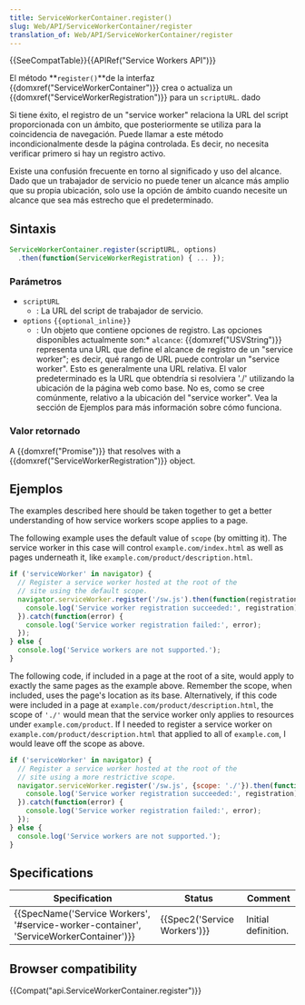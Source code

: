 ```yaml
---
title: ServiceWorkerContainer.register()
slug: Web/API/ServiceWorkerContainer/register
translation_of: Web/API/ServiceWorkerContainer/register
---
```

{{SeeCompatTable}}{{APIRef("Service Workers API")}}

El método **`register()`**de la interfaz {{domxref("ServiceWorkerContainer")}} crea o actualiza un {{domxref("ServiceWorkerRegistration")}} para un `scriptURL`. dado

Si tiene éxito, el registro de un "service worker" relaciona la URL del script proporcionada con un ámbito, que posteriormente se utiliza para la coincidencia de navegación. Puede llamar a este método incondicionalmente desde la página controlada. Es decir, no necesita verificar primero si hay un registro activo.

Existe una confusión frecuente en torno al significado y uso del alcance. Dado que un trabajador de servicio no puede tener un alcance más amplio que su propia ubicación, solo use la opción de ámbito cuando necesite un alcance que sea más estrecho que el predeterminado.

## Sintaxis

```js
ServiceWorkerContainer.register(scriptURL, options)
  .then(function(ServiceWorkerRegistration) { ... });
```

### Parámetros

- `scriptURL`
  - : La URL del script de trabajador de servicio.
- `options` `{{optional_inline}}`
  - : Un objeto que contiene opciones de registro. Las opciones disponibles actualmente son:\* `alcance`: {{domxref("USVString")}} representa una URL que define el alcance de registro de un "service worker"; es decir, qué rango de URL puede controlar un "service worker". Esto es generalmente una URL relativa. El valor predeterminado es la URL que obtendría si resolviera './' utilizando la ubicación de la página web como base. No es, como se cree comúnmente, relativo a la ubicación del "service worker". Vea la sección de Ejemplos para más información sobre cómo funciona.

### Valor retornado

A {{domxref("Promise")}} that resolves with a {{domxref("ServiceWorkerRegistration")}} object.

## Ejemplos

The examples described here should be taken together to get a better understanding of how service workers scope applies to a page.

The following example uses the default value of `scope` (by omitting it). The service worker in this case will control `example.com/index.html` as well as pages underneath it, like `example.com/product/description.html`.

```js
if ('serviceWorker' in navigator) {
  // Register a service worker hosted at the root of the
  // site using the default scope.
  navigator.serviceWorker.register('/sw.js').then(function(registration) {
    console.log('Service worker registration succeeded:', registration);
  }).catch(function(error) {
    console.log('Service worker registration failed:', error);
  });
} else {
  console.log('Service workers are not supported.');
}
```

The following code, if included in a page at the root of a site, would apply to exactly the same pages as the example above. Remember the scope, when included, uses the page's location as its base. Alternatively, if this code were included in a page at `example.com/product/description.html`, the scope of `'./'` would mean that the service worker only applies to resources under `example.com/product`. If I needed to register a service worker on `example.com/product/description.html` that applied to all of `example.com`, I would leave off the scope as above.

```js
if ('serviceWorker' in navigator) {
  // Register a service worker hosted at the root of the
  // site using a more restrictive scope.
  navigator.serviceWorker.register('/sw.js', {scope: './'}).then(function(registration) {
    console.log('Service worker registration succeeded:', registration);
  }).catch(function(error) {
    console.log('Service worker registration failed:', error);
  });
} else {
  console.log('Service workers are not supported.');
}
```

## Specifications

| Specification                                                                                                        | Status                               | Comment             |
| -------------------------------------------------------------------------------------------------------------------- | ------------------------------------ | ------------------- |
| {{SpecName('Service Workers', '#service-worker-container', 'ServiceWorkerContainer')}} | {{Spec2('Service Workers')}} | Initial definition. |

## Browser compatibility

{{Compat("api.ServiceWorkerContainer.register")}}

